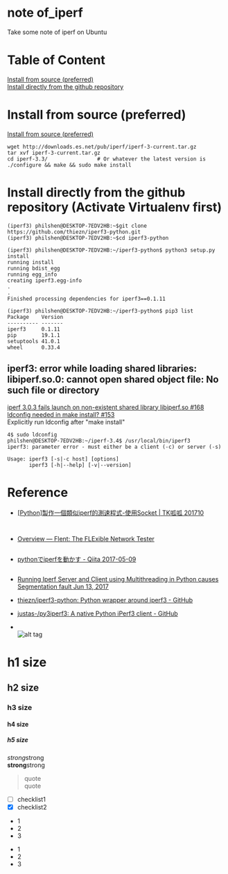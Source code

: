 # note of_iperf
Take some note of iperf on Ubuntu

# Table of Content
[Install from source (preferred)]()  
[Install directly from the github repository]()  

# Install from source (preferred)
[Install from source (preferred)](https://github.com/thiezn/iperf3-python#installation)
```
wget http://downloads.es.net/pub/iperf/iperf-3-current.tar.gz
tar xvf iperf-3-current.tar.gz
cd iperf-3.3/                # Or whatever the latest version is
./configure && make && sudo make install  
```
# Install directly from the github repository (Activate Virtualenv first)   
```
(iperf3) philshen@DESKTOP-7EDV2HB:~$git clone https://github.com/thiezn/iperf3-python.git
(iperf3) philshen@DESKTOP-7EDV2HB:~$cd iperf3-python
```
```
(iperf3) philshen@DESKTOP-7EDV2HB:~/iperf3-python$ python3 setup.py install
running install
running bdist_egg
running egg_info
creating iperf3.egg-info
.
.
Finished processing dependencies for iperf3==0.1.11
```
```
(iperf3) philshen@DESKTOP-7EDV2HB:~/iperf3-python$ pip3 list
Package    Version
---------- -------
iperf3     0.1.11
pip        19.1.1
setuptools 41.0.1
wheel      0.33.4
```

## iperf3: error while loading shared libraries: libiperf.so.0: cannot open shared object file: No such file or directory  
[iperf 3.0.3 fails launch on non-existent shared library libiperf.so #168](https://github.com/esnet/iperf/issues/168)
[ldconfig needed in make install? #153](https://github.com/esnet/iperf/issues/153)  
Explicitly run ldconfig after "make install"
```
4$ sudo ldconfig
philshen@DESKTOP-7EDV2HB:~/iperf-3.4$ /usr/local/bin/iperf3
iperf3: parameter error - must either be a client (-c) or server (-s)

Usage: iperf3 [-s|-c host] [options]
       iperf3 [-h|--help] [-v|--version]
```

# Reference
* [[Python]製作一個類似iperf的測速程式-使用Socket | TK呱呱 201710](http://gienmin.blogspot.com/2017/10/pythoniperf-socket.html)  
```
  
```

* [Overview — Flent: The FLExible Network Tester](https://flent.org/)  
```

```

* [pythonでiperfを動かす - Qiita 2017-05-09](https://qiita.com/RIshioka/items/ff6cdb64d4a3b942f68e)  
```

```
* [Running Iperf Server and Client using Multithreading in Python causes Segmentation fault Jun 13, 2017](https://stackoverflow.com/questions/44519799/running-iperf-server-and-client-using-multithreading-in-python-causes-segmentati)  
* [thiezn/iperf3-python: Python wrapper around iperf3 - GitHub](https://github.com/thiezn/iperf3-python)  
* [justas-/py3iperf3: A native Python iPerf3 client - GitHub](https://github.com/justas-/py3iperf3)  

* []()  
![alt tag]()

# h1 size

## h2 size

### h3 size

#### h4 size

##### h5 size

*strong*strong  
**strong**strong  

> quote  
> quote

- [ ] checklist1
- [x] checklist2

* 1
* 2
* 3

- 1
- 2
- 3